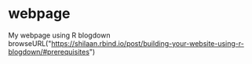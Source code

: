 # webpage
My webpage using R blogdown
browseURL("https://shilaan.rbind.io/post/building-your-website-using-r-blogdown/#prerequisites")

